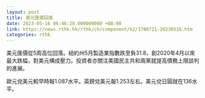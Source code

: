 ```yaml
---
layout: post
title: 美元匯價回落
date: 2023-05-16 06:46:28.000000000 +08:00
link: https://news.rthk.hk/rthk/ch/component/k2/1700721-20230516.htm
categories: rthk
---
```


美元匯價從5周高位回落。紐約州5月製造業指數跌至負31.8，創2020年4月以來最大跌幅，對美元構成壓力。投資者亦關注美國民主共和兩黨就提高債務上限談判的進展。

歐元兌美元較早時報1.087水平。英鎊兌美元報1.253左右。美元兌日圓就在136水平。
